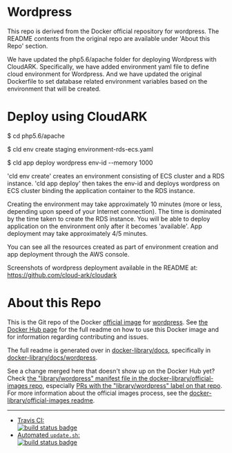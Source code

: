 # Wordpress

This repo is derived from the Docker official repository for wordpress. The README contents from
the original repo are available under 'About this Repo' section.

We have updated the php5.6/apache folder for deploying Wordpress with CloudARK. Specifically,
we have added environment yaml file to define cloud environment for Wordpress. And we have
updated the original Dockerfile to set database related environment variables based on
the environment that will be created.

# Deploy using CloudARK

$ cd php5.6/apache

$ cld env create staging environment-rds-ecs.yaml

$ cld app deploy wordpress env-id --memory 1000

'cld env create' creates an environment consisting of ECS cluster and a RDS instance.
'cld app deploy' then takes the env-id and deploys wordpress on ECS cluster binding
the application container to the RDS instance.

Creating the environment may take approximately 10 minutes (more or less, depending upon
speed of your Internet connection). The time is dominated by
the time taken to create the RDS instance. You will be able to deploy application on the environment
only after it becomes 'available'. App deployment may take approximately 4/5 minutes.

You can see all the resources created as part of environment creation and app deployment
through the AWS console.

Screenshots of wordpress deployment available in the README at: https://github.com/cloud-ark/cloudark




# About this Repo

This is the Git repo of the Docker [official image](https://docs.docker.com/docker-hub/official_repos/) for [wordpress](https://registry.hub.docker.com/_/wordpress/). See [the Docker Hub page](https://registry.hub.docker.com/_/wordpress/) for the full readme on how to use this Docker image and for information regarding contributing and issues.

The full readme is generated over in [docker-library/docs](https://github.com/docker-library/docs), specifically in [docker-library/docs/wordpress](https://github.com/docker-library/docs/tree/master/wordpress).

See a change merged here that doesn't show up on the Docker Hub yet? Check [the "library/wordpress" manifest file in the docker-library/official-images repo](https://github.com/docker-library/official-images/blob/master/library/wordpress), especially [PRs with the "library/wordpress" label on that repo](https://github.com/docker-library/official-images/labels/library%2Fwordpress). For more information about the official images process, see the [docker-library/official-images readme](https://github.com/docker-library/official-images/blob/master/README.md).

---

-	[Travis CI:  
	![build status badge](https://img.shields.io/travis/docker-library/wordpress/master.svg)](https://travis-ci.org/docker-library/wordpress/branches)
-	[Automated `update.sh`:  
	![build status badge](https://doi-janky.infosiftr.net/job/update.sh/job/wordpress/badge/icon)](https://doi-janky.infosiftr.net/job/update.sh/job/wordpress)

<!-- THIS FILE IS GENERATED BY https://github.com/docker-library/docs/blob/master/generate-repo-stub-readme.sh -->
